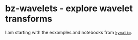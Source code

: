 # bz-wavelets - explore wavelet transforms

I am starting with the esxamples and notebooks from [`kymatio`](https://www.kymat.io/).
